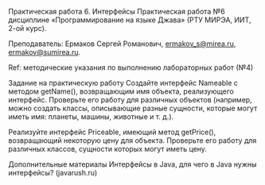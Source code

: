 Практическая работа 6. Интерфейсы
Практическая работа №6 дисциплине «Программирование на языке Джава» (РТУ МИРЭА, ИИТ, 2-ой курс).

Преподаватель: Ермаков Сергей Романович, ermakov_s@mirea.ru, ermakov@sumirea.ru.

Ref: методические указания по выполнению лабораторных работ (№4)

Задание на практическую работу
Создайте интерфейс Nameable с методом getName(), возвращающим имя объекта, реализующего интерфейс. Проверьте его работу для различных объектов (например, можно создать классы, описывающие разные сущности, которые могут иметь имя: планеты, машины, животные и т. д.).

Реализуйте интерфейс Priceable, имеющий метод getPrice(), возвращающий некоторую цену для объекта. Проверьте его работу для различных классов, сущности которых могут иметь цену.

Дополнительные материалы
Интерфейсы в Java, для чего в Java нужны интерфейсы? (javarush.ru)
